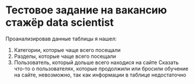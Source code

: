 # Тестовое задание на вакансию стажёр data scientist
Проанализировав данные таблицы я нашел:
1. Категории, которые чаще всего посещали
2. Разделы, которые чаще всего посещали
3. Пользователь, который дольше всего находися на сайте
Сказать что-то о пользователях, которые продолжили или бросили обучение на сайте, невозможно, так как информации в таблице недостаточно
